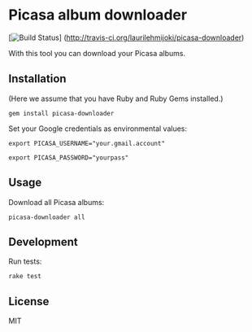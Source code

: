 # Picasa album downloader

[![Build Status](https://secure.travis-ci.org/laurilehmijoki/picasa-downloader.png)]
(http://travis-ci.org/laurilehmijoki/picasa-downloader)

With this tool you can download your Picasa albums.

## Installation

(Here we assume that you have Ruby and Ruby Gems installed.)

`gem install picasa-downloader`

Set your Google credentials as environmental values:

`export PICASA_USERNAME="your.gmail.account"`

`export PICASA_PASSWORD="yourpass"`

## Usage

Download all Picasa albums:

`picasa-downloader all`

## Development

Run tests:

`rake test`

## License

MIT

